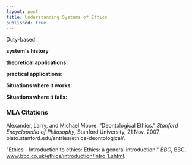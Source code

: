 ```yaml
---
layout: post
title: Understanding Systems of Ethics
published: true
---
```


Duty-based 

**system's history**

**theoretical applications:**

**practical applications:**

**Situations where it works:**

**Situations where it fails:**




### MLA Citations
Alexander, Larry, and Michael Moore. “Deontological Ethics.” *Stanford Encyclopedia of Philosophy*, Stanford University, 21 Nov. 2007, plato.stanford.edu/entries/ethics-deontological/.

"Ethics - Introduction to ethics: Ethics: a general introduction." *BBC*, BBC, www.bbc.co.uk/ethics/introduction/intro_1.shtml.

